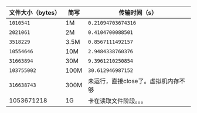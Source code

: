| 文件大小（bytes） | 简写 | 传输时间（s）                       |
| ----------------- | ---- | ----------------------------------- |
| `1010541`         | 1M   | `0.21094703674316`                  |
| `2021061`         | 2M   | `0.4104700088501`                   |
| `3518229`         | 3.5M | `0.8567111492157`                   |
| `10554646`        | 10M  | `2.9484338760376`                   |
| `31663894`        | 30M  | `9.3961210250854`                   |
| `103755002`       | 100M | `30.612946987152`                   |
| `316638743`       | 300M | 未运行，直接close了。虚拟机内存不够 |
| 1053671218        | 1G   | 卡在读取文件阶段。。。              |

​			